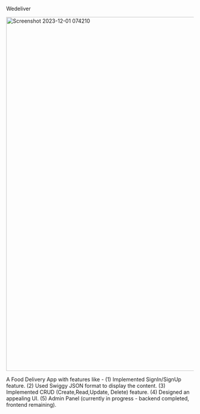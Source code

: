 Wedeliver

<img width="948" alt="Screenshot 2023-12-01 074210" src="https://github.com/Pranay-Singhania/WeDeliver/assets/53472824/8a2e8cc3-9c5c-44dc-b9ff-dea503cb548d">

A Food Delivery App with features like -
(1) Implemented SignIn/SignUp feature.
(2) Used Swiggy JSON format to display the content.
(3) Implemented CRUD (Create,Read,Update, Delete) feature.
(4) Designed an appealing UI.
(5) Admin Panel (currently in progress - backend completed, frontend remaining).
